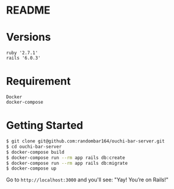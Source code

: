# README

# Versions
```
ruby '2.7.1'
rails '6.0.3'
```

# Requirement
```
Docker
docker-compose
```

# Getting Started
``` bash
$ git clone git@github.com:randombar164/ouchi-bar-server.git
$ cd ouchi-bar-server
$ docker-compose build
$ docker-compose run --rm app rails db:create
$ docker-compose run --rm app rails db:migrate
$ docker-compose up
```
Go to `http://localhost:3000` and you'll see: "Yay! You’re on Rails!"